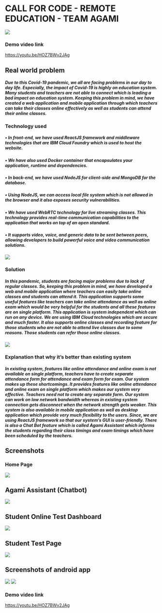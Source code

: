 # CALL FOR CODE - REMOTE EDUCATION - TEAM AGAMI

<img src="vlcsnap-2020-07-31-15h37m50s124.png" width="auto">

### Demo video link
https://youtu.be/HOZ7BWv2JAg

## Real world problem

##### Due to this Covid-19 pandemic, we all are facing problems in our day to day life. Especially, the impact of Covid-19 is highly on education system. Many students and teachers are not able to connect which is leading a bad impact on education system. Keeping this problem in mind, we have created a web application and mobile application through which teachers can take their classes online effectively as well as students can attend their online classes.

### Technology used

##### •	In front-end, we have used ReactJS framework and middleware technologies that are IBM Cloud Foundry which is used to host the website.
##### •	We have also used Docker container that encapsulates your application, runtime and dependencies.
##### •	In back-end, we have used NodeJS for client-side and MongoDB for the database. 
##### •	Using NodeJS, we can access local file system which is not allowed in the browser and it also exposes security vulnerabilities. 
##### •	We have used WebRTC technology for live streaming classes. This technology provides real-time communication capabilities to the application that works on top of an open standard.
##### •	It supports video, voice, and generic data to be sent between peers, allowing developers to build powerful voice and video communication solutions.

<img src="newuml_page-0001.jpg" width="auto">

### Solution

##### In this pandemic, students are facing major problems due to lack of regular classes. So, keeping this problem in mind, we have developed a web and mobile application where teachers can easily take online classes and students can attend it. This application supports some useful features like teachers can take online attendance as well as online exam which would be very helpful for the students and all these features are on single platform. This application is system independent which can run on any device. We are using IBM Cloud technologies which are secure and much faster. It also supports online classes and recording feature for those students who are not able to attend live classes due to some reasons. Those students can refer those online classes.

<img src="Untitled.jpg" width="auto">

### Explanation that why it’s better than existing system

##### In existing system, features like online attendance and online exam is not available on single platform, teachers have to create separate attendance form for attendance and exam form for exam. Our system makes up these shortcomings. It provides features like online attendance and online exam on single platform which makes our system very effective. Teachers need not to create any separate form. Our system can work on low network bandwidth whereas in existing system connection gets disconnect when the network strength gets weaker. This system is also available in mobile application as well as desktop application which provide very much flexibility to the users. Since, we are using ReactJS framework so that our system’s GUI is user-friendly. There is also a Chat Bot feature which is called Agami Assistant which informs the students regarding their class timings and exam timings which have been scheduled by the teachers.

## Screenshots

### Home Page

<img src="vlcsnap-2020-07-31-15h34m53s713.png" width="auto">

## Agami Assistant (Chatbot)

<img src="vlcsnap-2020-07-31-15h34m23s093.png" width="auto">

## Student Online Test Dashboard
<img src="Screenshot (684).png" width="auto">

## Student Test Page
<img src="vlcsnap-2020-07-31-15h35m41s015.png" width="auto">

## Screenshots of android app
<img src="vlcsnap-2020-07-31-15h37m38s921.png" width="auto">

<img src="vlcsnap-2020-07-31-15h37m28s908.png" width="auto">


### Demo video link
https://youtu.be/HOZ7BWv2JAg
